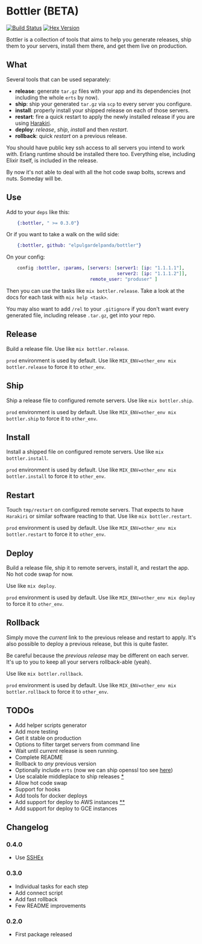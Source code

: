# Bottler (BETA)

[![Build Status](https://travis-ci.org/elpulgardelpanda/bottler.svg?branch=master)](https://travis-ci.org/elpulgardelpanda/bottler)
[![Hex Version](http://img.shields.io/hexpm/v/bottler.svg?style=flat)](https://hex.pm/packages/bottler)

Bottler is a collection of tools that aims to help you generate releases, ship
them to your servers, install them there, and get them live on production.

## What

Several tools that can be used separately:

* __release__: generate `tar.gz` files with your app and its dependencies (not
including the whole `erts` by now).
* __ship__: ship your generated `tar.gz` via `scp` to every server you configure.
* __install__: properly install your shipped release on each of those servers.
* __restart__: fire a quick restart to apply the newly installed release if you
are using [Harakiri](http://github.com/elpulgardelpanda/harakiri).
* __deploy__: _release_, _ship_, _install_ and then _restart_.
* __rollback__: quick _restart_ on a previous release.

You should have public key ssh access to all servers you intend to work with.
Erlang runtime should be installed there too. Everything else, including Elixir
itself, is included in the release.

By now it's not able to deal with all the hot code swap bolts, screws and nuts.
Someday will be.

## Use

Add to your `deps` like this:

```elixir
    {:bottler, " >= 0.3.0"}
```

Or if you want to take a walk on the wild side:

```elixir
    {:bottler, github: "elpulgardelpanda/bottler"}
```

On your config:

```elixir
    config :bottler, :params, [servers: [server1: [ip: "1.1.1.1"],
                                         server2: [ip: "1.1.1.2"]],
                               remote_user: "produser" ]
```

Then you can use the tasks like `mix bottler.release`. Take a look at the
docs for each task with `mix help <task>`.

You may also want to add `/rel` to your `.gitignore` if you don't want every
generated file, including release `.tar.gz`, get into your repo.

## Release

Build a release file. Use like `mix bottler.release`.

`prod` environment is used by default. Use like
`MIX_ENV=other_env mix bottler.release` to force it to `other_env`.

## Ship

Ship a release file to configured remote servers.
Use like `mix bottler.ship`.

`prod` environment is used by default. Use like
`MIX_ENV=other_env mix bottler.ship` to force it to `other_env`.

## Install

Install a shipped file on configured remote servers.
Use like `mix bottler.install`.

`prod` environment is used by default. Use like
`MIX_ENV=other_env mix bottler.install` to force it to `other_env`.

## Restart

Touch `tmp/restart` on configured remote servers.
That expects to have `Harakiri` or similar software reacting to that.
Use like `mix bottler.restart`.

`prod` environment is used by default. Use like
`MIX_ENV=other_env mix bottler.restart` to force it to `other_env`.

## Deploy

Build a release file, ship it to remote servers, install it, and restart
the app. No hot code swap for now.

Use like `mix deploy`.

`prod` environment is used by default. Use like
`MIX_ENV=other_env mix deploy` to force it to `other_env`.

## Rollback

Simply move the _current_ link to the previous release and restart to
apply. It's also possible to deploy a previous release, but this is
quite faster.

Be careful because the _previous release_ may be different on each server.
It's up to you to keep all your servers rollback-able (yeah).

Use like `mix bottler.rollback`.

`prod` environment is used by default. Use like
`MIX_ENV=other_env mix bottler.rollback` to force it to `other_env`.

## TODOs

* Add helper scripts generator
* Add more testing
* Get it stable on production
* Options to filter target servers from command line
* Wait until _current_ release is seen running.
* Complete README
* Rollback to _any_ previous version
* Optionally include `erts` (now we can ship openssl too see [here](http://www.erlang.org/download/otp_src_17.4.readme))
* Use scalable middleplace to ship releases [*](notes/scalable_shipment.md)
* Allow hot code swap
* Support for hooks
* Add tools for docker deploys
* Add support for deploy to AWS instances [*](https://github.com/gleber/erlcloud)[*](notes/aws.md)
* Add support for deploy to GCE instances

## Changelog

### 0.4.0

* Use [SSHEx](https://github.com/elpulgardelpanda/sshex)

### 0.3.0

* Individual tasks for each step
* Add connect script
* Add fast rollback
* Few README improvements

### 0.2.0

* First package released
